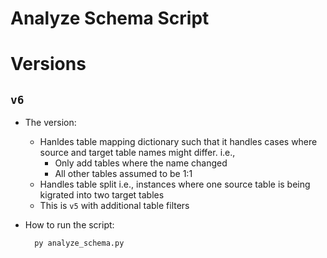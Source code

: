 # Analyze Schema Script

# Versions

## `v6`

- The version:

  - Hanldes table mapping dictionary such that it handles cases where source and target table names might differ. i.e.,
    - Only add tables where the name changed
    - All other tables assumed to be 1:1
  - Handles table split i.e., instances where one source table is being kigrated into two target tables
  - This is `v5` with additional table filters

- How to run the script:
  ```sh
    py analyze_schema.py
  ```
